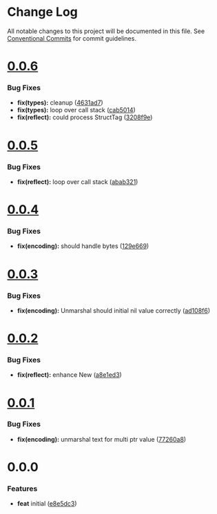 # Change Log

All notable changes to this project will be documented in this file.
See [Conventional Commits](https://conventionalcommits.org) for commit guidelines.



# [0.0.6](https://github.com/go-courier/x/compare/v0.0.5...v0.0.6)

### Bug Fixes

* **fix(types):** cleanup ([4631ad7](https://github.com/go-courier/x/commit/4631ad7f597b39c253c37054586ff8110c96c801))
* **fix(types):** loop over call stack ([cab5014](https://github.com/go-courier/x/commit/cab501487ce532ffda18d6d38ec4c163a199ecd2))
* **fix(reflect):** could process StructTag ([3208f9e](https://github.com/go-courier/x/commit/3208f9e05becc08ca20970c890e990e299cae814))



# [0.0.5](https://github.com/go-courier/x/compare/v0.0.4...v0.0.5)

### Bug Fixes

* **fix(reflect):** loop over call stack ([abab321](https://github.com/go-courier/x/commit/abab3215ac091e407b654a2b00f6a0ca78c39415))



# [0.0.4](https://github.com/go-courier/x/compare/v0.0.3...v0.0.4)

### Bug Fixes

* **fix(encoding):** should handle bytes ([129e669](https://github.com/go-courier/x/commit/129e669225863a5516b0a7cb0d7de8247bf5014c))



# [0.0.3](https://github.com/go-courier/x/compare/v0.0.2...v0.0.3)

### Bug Fixes

* **fix(encoding):** Unmarshal should initial nil value correctly ([ad108f6](https://github.com/go-courier/x/commit/ad108f6116d83c40aa65b3f623f654c9d330bcb2))



# [0.0.2](https://github.com/go-courier/x/compare/v0.0.1...v0.0.2)

### Bug Fixes

* **fix(reflect):** enhance New ([a8e1ed3](https://github.com/go-courier/x/commit/a8e1ed328414e95f42ec6b829ad018ba26aac790))



# [0.0.1](https://github.com/go-courier/x/compare/v0.0.0...v0.0.1)

### Bug Fixes

* **fix(encoding):** unmarshal text for multi ptr value ([77260a8](https://github.com/go-courier/x/commit/77260a8d44d760c1cd457878d573fed861c8d58d))



# 0.0.0

### Features

* **feat** initial ([e8e5dc3](https://github.com/go-courier/x/commit/e8e5dc34661b3d1aeef74101b5a68af41a7c6e96))
